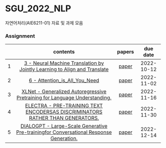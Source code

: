 # SGU_2022_NLP
자연어처리(AIE6211-01) 자료 및 과제 모음

### Assignment 
||contents| papers |due date|
|:---:|:---:|:---:|:---:|
|1|[3 - Neural Machine Translation by Jointly Learning to Align and Translate](https://github.com/DeepHaeJoong/SGU_2022_NLP/blob/master/3%20-%20Neural%20Machine%20Translation%20by%20Jointly%20Learning%20to%20Align%20and%20Translate.ipynb)| [paper](https://arxiv.org/pdf/1409.0473.pdf)|2022-10-12|
|2|[6 - Attention_is_All_You_Need](https://github.com/DeepHaeJoong/SGU_2022_NLP/blob/master/6%20-%20Attention_is_All_You_Need.ipynb)|[paper](https://arxiv.org/pdf/1706.03762.pdf)|2022-11-02|
|3|[XLNet - Generalized Autoregressive Pretraining for Language Understanding.](https://github.com/DeepHaeJoong/SGU_2022_NLP/blob/master/XLNet/7%20-%20XLNet_Generalized%20Autoregressive%20Pretraining%20for%20Language%20Understanding.ipynb)|[paper](https://arxiv.org/pdf/1906.08237.pdf)|2022-11-16|
|4|[ELECTRA - PRE-TRAINING TEXT ENCODERSAS DISCRIMINATORS RATHER THAN GENERATORS.](https://github.com/google-research/electra)|[paper](https://arxiv.org/pdf/2003.10555.pdf)|2022-11-30|
|5|[DIALOGPT - Large-Scale Generative Pre-trainingfor Conversational Response Generation.](https://github.com/DeepHaeJoong/SGU_2022_NLP/blob/master/DialoGPT/DialoGPT.ipynb) |[paper](https://arxiv.org/pdf/1911.00536.pdf)|2022-12-14|



